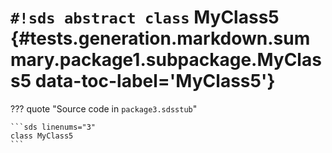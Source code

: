 # `#!sds abstract class` MyClass5 {#tests.generation.markdown.summary.package1.subpackage.MyClass5 data-toc-label='MyClass5'}

??? quote "Source code in `package3.sdsstub`"

    ```sds linenums="3"
    class MyClass5
    ```
